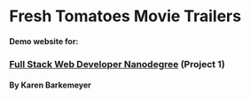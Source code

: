 # Fresh Tomatoes Movie Trailers
#### Demo website for: ####
### [Full Stack Web Developer Nanodegree](https://classroom.udacity.com/nanodegrees/nd004/syllabus) (Project 1)
#### By Karen Barkemeyer ####
